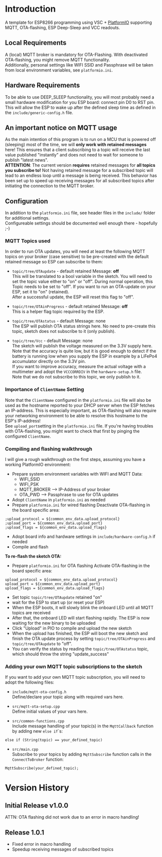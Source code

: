 # Introduction 
A template for ESP8266 programming using VSC + [PlatformIO](https://platformio.org/) supporting MQTT, OTA-flashing, ESP Deep-Sleep and VCC readouts.  

## Local Requirements
A (local) MQTT broker is mandatory for OTA-Flashing. With deactivated OTA-flashing, you might remove MQTT functionality.  
Additionally, personal settings like WIFI SSID and Passphrase will be taken from local environment variables, see `platformio.ini`.  

## Hardware Requirements
To be able to use DEEP_SLEEP functionality, you will most probably need a small hardware modification for you ESP board: connect pin D0 to RST pin. This will allow the ESP to wake up after the defined sleep time as defined in the `include/generic-config.h` file.  

## An important notice on MQTT usage
As the main intention of this program is to run on a MCU that is powered off (sleeping) most of the time, we will **only work with retained messages** here! This ensures that a client subscribing to a topic will receive the last value published "instantly" and does not need to wait for someone to publish "latest news".  
**ATTENTION**: The current version **requires** retained messages for **all topics you subscribe to!** Not having retained message for a subscribed topic will lead to an endless loop until a message is being received. This behavior has been set up to speed up receiving messages for all subscribed topics after initiating the connection to the MQTT broker.

## Configuration
In addition to the `platformio.ini` file, see header files in the `include/` folder for additional settings.  
Configureable settings should be documented well enough there - hopefully ;-)

### MQTT Topics used
In order to run OTA updates, you will need at least the following MQTT topics on your broker (case sensitive) to be pre-created with the default retained message so ESP can subscribe to them:

* `topic/tree/OTAupdate` - default retained Message: **off**  
This will be translated to a bool variable in the sketch. You will need to set the topic value either to "on" or "off". During normal operation, this Topic needs to be set to "off". If you want to run an OTA-update on your ESP, set it to "on" (retained).  
After a successful update, the ESP will reset this flag to "off".

* `topic/tree/OTAinProgress` - default retained Message: **off**  
This is a helper flag topic required by the ESP.

* `topic/tree/OTAstatus` - default Message: none  
The ESP will publish OTA status strings here. No need to pre-create this topic, sketch does not subscribe to it (only publish).

* `topic/tree/Vcc` - default Message: none  
The sketch will publish the voltage measured on the 3.3V supply here. Note that the accuracy is quite low, but it is good enough to detect if the battery is running low when you supply the ESP in example by a LiFePo4 accumulator directly on the 3.3V pin.  
If you want to improve accuracy, measure the actual voltage with a multimeter and adopt the `VCCCORRDIV` in the `hardware-setup.h` file.  
Note that we do not subscribe to this topic, we only publish to it.

### Importance of `ClientName` Setting
Note that the `ClientName` configured in the `platformio.ini` file will also be used as the hostname reported to your DHCP server when the ESP fetches an IP-address. This is especially important, as OTA-flashing will also require your networking environment to be able to resolve this hostname to the ESP's IP-address!  
See `upload_port`setting in the `platformio.ini` file. If you're having troubles with OTA-flashing, you might want to check that first by pinging the configured `ClientName`.

### Compiling and flashing walkthrough
I will give a rough walkthrough on the first steps, assuming you have a working PlatformIO environment:

* Prepare system environment variables with WIFI and MQTT Data:
    - WIFI_SSID
    - WIFI_PSK
    - MQTT_BROKER --> IP-Address of your broker
    - OTA_PWD --> Passphrase to use for OTA updates
* Adopt `ClientName` in `platformio.ini` as needed
* Prepare `platformio.ini` for wired flashing
Deactivate OTA-flashing in the board specific area:
```
;upload_protocol = ${common_env_data.upload_protocol}
;upload_port = ${common_env_data.upload_port}
;upload_flags = ${common_env_data.upload_flags}
```
* Adopt board info and hardware settings in `include/hardware-config.h` if needed
* Compile and flash

**To re-flash the sketch OTA:**
* Prepare `platformio.ini` for OTA flashing
Activate OTA-flashing in the board specific area:
```
upload_protocol = ${common_env_data.upload_protocol}
upload_port = ${common_env_data.upload_port}
upload_flags = ${common_env_data.upload_flags}
```
* Set topic `topic/tree/OTAupdate` retained "on"
* wait for the ESP to start up (or reset your ESP)
* When the ESP boots, it will slowly blink the onboard LED until all MQTT topics are received
* After that, the onboard LED will start flashing rapidly. The ESP is now waiting for the new binary to be uploaded
* Click "Upload" in PIO to compile and upload the new sketch
* When the upload has finished, the ESP will boot the new sketch and finish the OTA update process by setting `topic/tree/OTAinProgress` and `topic/tree/OTAupdate` to "off".
* You can verify the status by reading the `topic/tree/OTAstatus` topic, which should throw the string "update_success"

### Adding your own MQTT topic subscriptions to the sketch
If you want to add your own MQTT topic subscription, you will need to adopt the following files:  

* `include/mqtt-ota-config.h`  
Define/declare your topic along with required vars here.  

* `src/mqtt-ota-setup.cpp`  
Define initial values of your vars here.  

* `src/common-functions.cpp`  
Include message handling of your topic(s) in the `MqttCallback` function by adding new `else if`´s:  
```
else if (String(topic) == your_defined_topic)
```

* `src/main.cpp`  
Subscribe to your topics by adding `MqttSubscribe` function calls in the `ConnectToBroker` function:
```
MqttSubscribe(your_defined_topic);
```
  

# Version History

## Initial Release v1.0.0
ATTN: OTA flashing did not work due to an error in macro handling!

## Release 1.0.1
- Fixed error in macro handling
- Speedup receiving messages of subscribed topics